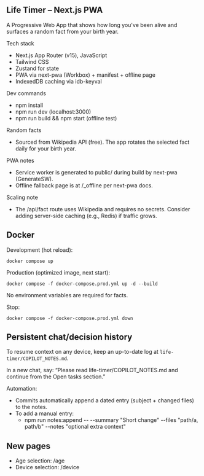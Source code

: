 ## Life Timer – Next.js PWA

A Progressive Web App that shows how long you've been alive and surfaces a random fact from your birth year.

Tech stack
- Next.js App Router (v15), JavaScript
- Tailwind CSS
- Zustand for state
- PWA via next-pwa (Workbox) + manifest + offline page
- IndexedDB caching via idb-keyval

Dev commands
- npm install
- npm run dev (localhost:3000)
- npm run build && npm start (offline test)

Random facts
- Sourced from Wikipedia API (free). The app rotates the selected fact daily for your birth year.

PWA notes
- Service worker is generated to public/ during build by next-pwa (GenerateSW).
- Offline fallback page is at /_offline per next-pwa docs.

Scaling note
- The /api/fact route uses Wikipedia and requires no secrets. Consider adding server-side caching (e.g., Redis) if traffic grows.

## Docker

Development (hot reload):

```
docker compose up
```

Production (optimized image, next start):

```
docker compose -f docker-compose.prod.yml up -d --build
```

No environment variables are required for facts.

Stop:

```
docker compose -f docker-compose.prod.yml down
```

## Persistent chat/decision history

To resume context on any device, keep an up-to-date log at `life-timer/COPILOT_NOTES.md`.

In a new chat, say: “Please read life-timer/COPILOT_NOTES.md and continue from the Open tasks section.”

Automation:
- Commits automatically append a dated entry (subject + changed files) to the notes.
- To add a manual entry:
	- npm run notes:append -- --summary "Short change" --files "path/a, path/b" --notes "optional extra context"

## New pages
- Age selection: /age
- Device selection: /device

